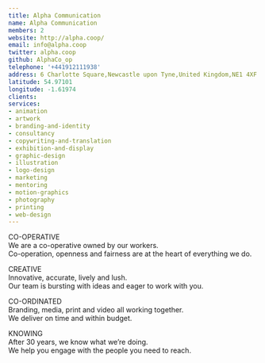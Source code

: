 ```yaml
---
title: Alpha Communication
name: Alpha Communication
members: 2
website: http://alpha.coop/
email: info@alpha.coop
twitter: alpha.coop
github: AlphaCo_op
telephone: '+441912111938'
address: 6 Charlotte Square,Newcastle upon Tyne,United Kingdom,NE1 4XF
latitude: 54.97101
longitude: -1.61974
clients: 
services:
- animation
- artwork
- branding-and-identity
- consultancy
- copywriting-and-translation
- exhibition-and-display
- graphic-design
- illustration
- logo-design
- marketing
- mentoring
- motion-graphics
- photography
- printing
- web-design
---
```


CO-OPERATIVE  
We are a co-operative owned by our workers.  
Co-operation, openness and fairness are at the heart of everything we do.

CREATIVE  
Innovative, accurate, lively and lush.  
Our team is bursting with ideas and eager to work with you.

CO-ORDINATED  
Branding, media, print and video all working together.  
We deliver on time and within budget.

KNOWING  
After 30 years, we know what we’re doing.  
We help you engage with the people you need to reach.

